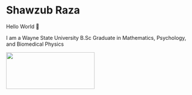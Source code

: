 # Shawzub Raza 

Hello World 👋

I am a Wayne State University B.Sc Graduate in Mathematics, Psychology, and Biomedical Physics

<img src="https://github.com/user-attachments/assets/0ced8d5c-47c6-463d-9e12-019cf7e07618" width="240" height="100">
